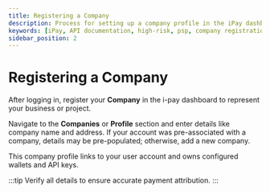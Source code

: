 ```yaml
---
title: Registering a Company
description: Process for setting up a company profile in the iPay dashboard for payment integration.
keywords: [iPay, API documentation, high-risk, psp, company registration, dashboard, profile setup, business details, wallet ownership, API keys]
sidebar_position: 2
---
```


# Registering a Company

After logging in, register your **Company** in the i-pay dashboard to represent your business or project.

Navigate to the **Companies** or **Profile** section and enter details like company name and address. If your account was pre-associated with a company, details may be pre-populated; otherwise, add a new company.

This company profile links to your user account and owns configured wallets and API keys.

:::tip
Verify all details to ensure accurate payment attribution.
:::